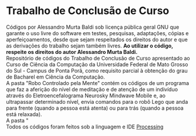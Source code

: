 # Trabalho de Conclusão de Curso
Códigos por Alessandro Murta Baldi sob licença pública geral GNU que garante o uso livre do software em testes, pesquisas, adaptações, cópias e aperfeiçoamentos, desde que sejam respeitados os direitos do autor e que as derivações do trabalho sejam também livres. <b>Ao utilizar o código, respeite os direitos do autor Alessandro Murta Baldi.</b> <br/>
Repositório de códigos do Trabalho de Conclusão de Curso apresentado ao Curso de Ciência da Computação da Universidade Federal de Mato Grosso do Sul - Campus de Ponta Porã, como requisito parcial à obtenção do grau de Bacharel em Ciência da Computação.<br/>
A pasta "Robo Controlado pela Mente" contém os códigos de um programa que faz a aferição do nível de meditação e de atenção de um indivíduo através do Eletroencefalograma Neurosky Mindwave Mobile e, ao ultrapassar determinado nível, envia comandos para o robô Lego que anda para frente (quando a pessoa está atenta) ou para trás (quando a pessoa está relaxada).<br/>
A pasta "<br/>
Todos os códigos foram feitos sob a linguagem e IDE <a href="https://processing.org/">Processing</a>
